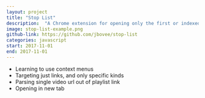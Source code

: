 ```yaml
---
layout: project
title: "Stop List"
description:  "A Chrome extension for opening only the first or indexed video of a YouTube playlist"
image: stop-list-example.png
github-link: https://github.com/jbovee/stop-list
categories: javascript
start: 2017-11-01
end: 2017-11-01
---
```


- Learning to use context menus
- Targeting just links, and only specific kinds
- Parsing single video url out of playlist link
- Opening in new tab